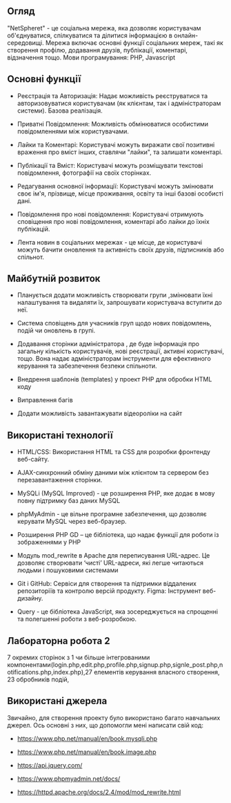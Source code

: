 <h2>Огляд</h2>

"NetSpheret" - це соціальна мережа, яка дозволяє користувачам об'єднуватися, спілкуватися та ділитися інформацією в онлайн-середовищі. Мережа включає основні функції соціальних мереж, такі як створення профілю, додавання друзів, публікації, коментарі, відзначення тощо. Мови програмування: PHP, Javascript


<h2>Основні функції</h2>
<p>
 
* Реєстрація та Авторизація: Надає можливість реєструватися та авторизовуватися користувачам (як клієнтам, так і адміністраторам системи). Базова реалізація.

* Приватні Повідомлення: Можливість обмінюватися особистими повідомленнями між користувачами.

* Лайки та Коментарі: Користувачі можуть виражати свої позитивні враження про вміст інших, ставлячи "лайки", та залишати коментарі.

* Публікації та Вміст: Користувачі можуть розміщувати текстові повідомлення, фотографії на своїх сторінках.

* Редагування основної інформації: Користувачі можуть змінювати своє ім'я, прізвище, місце проживання, освіту та інші базові особисті дані.

* Повідомлення про нові повідомлення: Користувачі отримують сповіщення про нові повідомлення, коментарі або лайки до їхніх публікацій.

* Лента новин в соціальних мережах - це місце, де користувачі можуть бачити оновлення та активність своїх друзів, підписників або спільнот. </p>

<h2>Майбутній розвиток</h2>
<p>
 
* Планується додати можливість створювати групи ,змінювати їхні налаштування та видаляти їх,  запрошувати користувача вступити до неї.
 
* Система сповіщень для учасників груп щодо нових повідомлень, подій чи оновлень в  групі.
 
* Додавання сторінки адміністратора , де буде інформація про загальну кількість користувачів, нові реєстрації, активні користувачі, тощо. Вона надає адміністраторам інструменти для ефективного керування та забезпечення безпеки спільноти.

* Внедрення шаблонів (templates) у проект PHP для обробки HTML коду

* Виправлення багів
  
* Додати можливість завантажувати відеороліки на сайт</p>

<h2>Використані технології</h2>
<p>

 
  * HTML/CSS: Використання HTML та CSS для розробки фронтенду веб-сайту.
 
  * AJAX-синхронний обміну даними між клієнтом та сервером без перезавантаження сторінки.
    
  * MySQLi (MySQL Improved) - це розширення PHP, яке додає в мову повну підтримку баз даних MySQL
    
  * phpMyAdmin - це вільне програмне забезпечення, що дозволяє керувати MySQL через веб-браузер.
    
  * Розширення PHP GD – це бібліотека, що надає функції для роботи із зображеннями у PHP

  * Модуль mod_rewrite в Apache для переписування URL-адрес. Це дозволяє створювати ‘чисті’ URL-адреси, які легше читаються людьми і пошуковими системами 
  
  * Git i GitHub: Сервіси для створення та підтримки віддалених репозиторіїв та контролю версій продукту.
Figma: Інструмент веб-дизайну.
  * Query - це бібліотека JavaScript, яка зосереджується на спрощенні та полегшенні роботи з веб-розробкою. 
    
</p>

<h2>Лабораторна робота 2</h2> 

7 окремих сторінок з 1 чи більше інтегрованими компонентами(login.php,edit.php,profile.php,signup.php,signle_post.php,notifications.php,index.php),27 елементів керування власного створення, 23 обробників подій,

<h2>Використані джерела</h2>
Звичайно, для створення проекту було використано багато навчальних джерел. Ось основні з них, що допомогли мені написати свій код:

* https://www.php.net/manual/en/book.mysqli.php

* https://www.php.net/manual/en/book.image.php
  
* https://api.jquery.com/
  
* https://www.phpmyadmin.net/docs/

* https://httpd.apache.org/docs/2.4/mod/mod_rewrite.html

